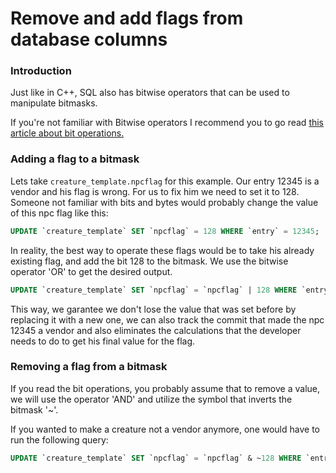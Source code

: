 # Remove and add flags from database columns

### Introduction

Just like in C++, SQL also has bitwise operators that can be used to manipulate bitmasks.

If you're not familiar with Bitwise operators I recommend you to go read [this article about bit operations.](https://github.com/azerothcore/wiki/blob/master/docs/Bit-and_bytes-tutorial.md)

### Adding a flag to a bitmask

Lets take ```creature_template.npcflag``` for this example. Our entry 12345 is a vendor and his flag is wrong. For us to fix him we need to
set it to 128. Someone not familiar with bits and bytes would probably change the value of this npc flag
like this:

``` SQL
UPDATE `creature_template` SET `npcflag` = 128 WHERE `entry` = 12345;
```

In reality, the best way to operate these flags would be to take his already existing flag, and add the bit 128 to the bitmask.
We use the bitwise operator 'OR' to get the desired output.

``` SQL
UPDATE `creature_template` SET `npcflag` = `npcflag` | 128 WHERE `entry` = 12345;
```

This way, we garantee we don't lose the value that was set before by replacing it with a new one, we can also track the commit that
made the npc 12345 a vendor and also eliminates the calculations that the developer needs to do to get his final value for the flag.

### Removing a flag from a bitmask

If you read the bit operations, you probably assume that to remove a value, we will use the operator 'AND' and utilize the symbol that
inverts the bitmask '~'.

If you wanted to make a creature not a vendor anymore, one would have to run the following query:

``` SQL
UPDATE `creature_template` SET `npcflag` = `npcflag` & ~128 WHERE `entry` = 12345;
```
